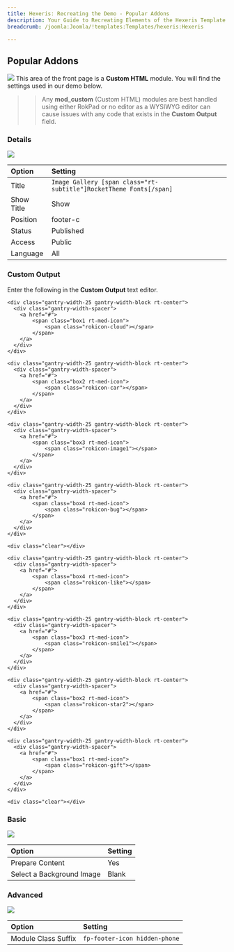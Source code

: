 ```yaml
---
title: Hexeris: Recreating the Demo - Popular Addons
description: Your Guide to Recreating Elements of the Hexeris Template for Joomla
breadcrumb: /joomla:Joomla/!templates:Templates/hexeris:Hexeris

---
```


Popular Addons
----
![][demo]
This area of the front page is a **Custom HTML** module. You will find the settings used in our demo below.

>> Any **mod_custom** (Custom HTML) modules are best handled using either RokPad or no editor as a WYSIWYG editor can cause issues with any code that exists in the **Custom Output** field.

### Details
![][demo2]

| Option     | Setting                                                            |
| :--------- | :----------------------------------------------------------------- |
| Title      | `Image Gallery [span class="rt-subtitle"]RocketTheme Fonts[/span]` |
| Show Title | Show                                                               |
| Position   | footer-c                                                           |
| Status     | Published                                                          |
| Access     | Public                                                             |
| Language   | All                                                                |

### Custom Output
Enter the following in the **Custom Output** text editor.

~~~
<div class="gantry-width-25 gantry-width-block rt-center">
  <div class="gantry-width-spacer">
    <a href="#">
		<span class="box1 rt-med-icon">
			<span class="rokicon-cloud"></span>
		</span>
    </a>
  </div>
</div>

<div class="gantry-width-25 gantry-width-block rt-center">
  <div class="gantry-width-spacer">
    <a href="#">
		<span class="box2 rt-med-icon">
			<span class="rokicon-car"></span>
		</span>
    </a>
  </div>
</div>

<div class="gantry-width-25 gantry-width-block rt-center">
  <div class="gantry-width-spacer">
    <a href="#">
		<span class="box3 rt-med-icon">
			<span class="rokicon-image1"></span>
		</span>
    </a>
  </div>
</div>

<div class="gantry-width-25 gantry-width-block rt-center">
  <div class="gantry-width-spacer">
    <a href="#">
		<span class="box4 rt-med-icon">
			<span class="rokicon-bug"></span>
		</span>
    </a>
  </div>
</div>

<div class="clear"></div>

<div class="gantry-width-25 gantry-width-block rt-center">
  <div class="gantry-width-spacer">
    <a href="#">
		<span class="box4 rt-med-icon">
			<span class="rokicon-like"></span>
		</span>
    </a>
  </div>
</div>

<div class="gantry-width-25 gantry-width-block rt-center">
  <div class="gantry-width-spacer">
    <a href="#">
		<span class="box3 rt-med-icon">
			<span class="rokicon-smile1"></span>
		</span>
    </a>
  </div>
</div>

<div class="gantry-width-25 gantry-width-block rt-center">
  <div class="gantry-width-spacer">
    <a href="#">
		<span class="box2 rt-med-icon">
			<span class="rokicon-star2"></span>
		</span>
    </a>
  </div>
</div>

<div class="gantry-width-25 gantry-width-block rt-center">
  <div class="gantry-width-spacer">
    <a href="#">
		<span class="box1 rt-med-icon">
			<span class="rokicon-gift"></span>
		</span>
    </a>
  </div>
</div>

<div class="clear"></div>
~~~

### Basic
![][demo3]

| Option                    | Setting |
| :------------------------ | :------ |
| Prepare Content           | Yes     |
| Select a Background Image | Blank   |

### Advanced
![][demo4]

| Option              | Setting                       |  
| :------------------ | :---------------------------- |  
| Module Class Suffix | `fp-footer-icon hidden-phone` |    

[demo]: assets/demo_10.jpeg
[demo2]: assets/gallery_1.jpeg
[demo3]: assets/gallery_2.jpeg
[demo4]: assets/gallery_3.jpeg
